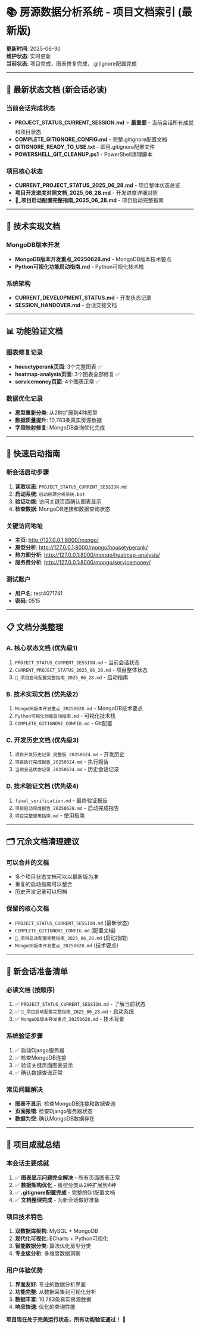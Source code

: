 # 📚 房源数据分析系统 - 项目文档索引 (最新版)

**更新时间**: 2025-06-30  
**维护状态**: 实时更新  
**当前状态**: 项目完成，图表修复完成，.gitignore配置完成

---

## 🎯 **最新状态文档** (新会话必读)

### **当前会话完成状态**
- **PROJECT_STATUS_CURRENT_SESSION.md** ⭐ **最重要** - 当前会话所有成就和项目状态
- **COMPLETE_GITIGNORE_CONFIG.md** - 完整.gitignore配置文档
- **GITIGNORE_READY_TO_USE.txt** - 即用.gitignore配置文件
- **POWERSHELL_GIT_CLEANUP.ps1** - PowerShell清理脚本

### **项目核心状态**
- **CURRENT_PROJECT_STATUS_2025_06_28.md** - 项目整体状态总览
- **项目开发进度对照文档_2025_06_28.md** - 开发进度详细对照
- **🚀_项目启动配置完整指南_2025_06_28.md** - 项目启动完整指南

---

## 🔧 **技术实现文档**

### **MongoDB版本开发**
- **MongoDB版本开发重点_20250628.md** - MongoDB版本技术要点
- **Python可视化功能启动指南.md** - Python可视化技术栈

### **系统架构**
- **CURRENT_DEVELOPMENT_STATUS.md** - 开发状态记录
- **SESSION_HANDOVER.md** - 会话交接文档

---

## 📊 **功能验证文档**

### **图表修复记录**
- **housetyperank页面**: 3个完整图表 ✅
- **heatmap-analysis页面**: 3个图表全部修复 ✅
- **servicemoney页面**: 4个图表正常 ✅

### **数据优化记录**
- **房型重新分类**: 从2种扩展到4种房型
- **数据质量提升**: 10,783条真实房源数据
- **字段映射修复**: MongoDB查询优化完成

---

## 🚀 **快速启动指南**

### **新会话启动步骤**
1. **读取状态**: `PROJECT_STATUS_CURRENT_SESSION.md`
2. **启动系统**: `启动房源分析系统.bat`
3. **验证功能**: 访问关键页面确认图表显示
4. **检查数据**: MongoDB连接和数据查询状态

### **关键访问地址**
- **主页**: http://127.0.0.1:8000/mongo/
- **房型分析**: http://127.0.0.1:8000/mongo/housetyperank/
- **热力图分析**: http://127.0.0.1:8000/mongo/heatmap-analysis/
- **服务费分析**: http://127.0.0.1:8000/mongo/servicemoney/

### **测试账户**
- **用户名**: test4071741
- **密码**: 0515

---

## 📋 **文档分类整理**

### **A. 核心状态文档** (优先级1)
1. `PROJECT_STATUS_CURRENT_SESSION.md` - 当前会话状态
2. `CURRENT_PROJECT_STATUS_2025_06_28.md` - 项目整体状态
3. `🚀_项目启动配置完整指南_2025_06_28.md` - 启动指南

### **B. 技术实现文档** (优先级2)
1. `MongoDB版本开发重点_20250628.md` - MongoDB技术要点
2. `Python可视化功能启动指南.md` - 可视化技术栈
3. `COMPLETE_GITIGNORE_CONFIG.md` - Git配置

### **C. 开发历史文档** (优先级3)
1. `项目开发历史记录_完整版_20250624.md` - 开发历史
2. `项目执行完成报告_20250624.md` - 执行报告
3. `当前会话状态记录_20250624.md` - 历史会话记录

### **D. 技术验证文档** (优先级4)
1. `final_verification.md` - 最终验证报告
2. `项目启动完成报告_20250628.md` - 启动完成报告
3. `项目完整使用指南.md` - 使用指南

---

## 🗂️ **冗余文档清理建议**

### **可以合并的文档**
- 多个项目状态文档可以以最新版为准
- 重复的启动指南可以整合
- 历史开发记录可以归档

### **保留的核心文档**
- `PROJECT_STATUS_CURRENT_SESSION.md` (最新状态)
- `COMPLETE_GITIGNORE_CONFIG.md` (配置文档)
- `🚀_项目启动配置完整指南_2025_06_28.md` (启动指南)
- `MongoDB版本开发重点_20250628.md` (技术要点)

---

## 🎯 **新会话准备清单**

### **必读文档** (按顺序)
1. ✅ `PROJECT_STATUS_CURRENT_SESSION.md` - 了解当前状态
2. ✅ `🚀_项目启动配置完整指南_2025_06_28.md` - 启动系统
3. ✅ `MongoDB版本开发重点_20250628.md` - 技术背景

### **系统验证步骤**
1. ✅ 启动Django服务器
2. ✅ 检查MongoDB连接
3. ✅ 验证关键页面图表显示
4. ✅ 确认数据查询正常

### **常见问题解决**
- **图表不显示**: 检查MongoDB连接和数据查询
- **页面报错**: 检查Django服务器状态
- **数据为空**: 确认MongoDB数据存在

---

## 🎉 **项目成就总结**

### **本会话主要成就**
1. ✅ **图表显示问题完全解决** - 所有页面图表正常
2. ✅ **数据架构优化** - 房型分类从2种扩展到4种
3. ✅ **.gitignore配置完成** - 完整的Git配置文档
4. ✅ **文档整理完成** - 为新会话做好准备

### **项目技术特色**
1. **双数据库架构**: MySQL + MongoDB
2. **现代化可视化**: ECharts + Python可视化
3. **智能数据分类**: 算法优化房型分类
4. **专业级分析**: 多维度数据洞察

### **用户体验优势**
1. **界面友好**: 专业的数据分析界面
2. **功能完整**: 从数据采集到可视化分析
3. **数据丰富**: 10,783条真实房源数据
4. **响应快速**: 优化的查询性能

**项目现在处于完美运行状态，所有功能验证通过！** 🚀
